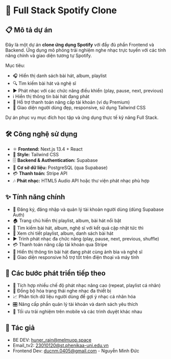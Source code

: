 # 🎵 Full Stack Spotify Clone

## 📋 Mô tả dự án

Đây là một dự án **clone ứng dụng Spotify** với đầy đủ phần Frontend và Backend. Ứng dụng mô phỏng trải nghiệm nghe nhạc trực tuyến với các tính năng chính và giao diện tương tự Spotify.

Mục tiêu:

- 🎧 Hiển thị danh sách bài hát, album, playlist  
- 🔍 Tìm kiếm bài hát và nghệ sĩ  
- ▶️ Phát nhạc với các chức năng điều khiển (play, pause, next, previous)  
- ℹ️ Hiển thị thông tin bài hát đang phát  
- 🛒 Hỗ trợ thanh toán nâng cấp tài khoản (ví dụ Premium)  
- 🎨 Giao diện người dùng đẹp, responsive, sử dụng Tailwind CSS  

Dự án phục vụ mục đích học tập và ứng dụng thực tế kỹ năng Full Stack.

## 🛠 Công nghệ sử dụng

- ⚛️ **Frontend:** Next.js 13.4 + React  
- 🎨 **Style:** Tailwind CSS  
- 🗄 **Backend & Authentication:** Supabase  
- 🐘 **Cơ sở dữ liệu:** PostgreSQL (qua Supabase)  
- 💳 **Thanh toán:** Stripe API  
- 🎶 **Phát nhạc:** HTML5 Audio API hoặc thư viện phát nhạc phù hợp  

## ✨ Tính năng chính

- 🔐 Đăng ký, đăng nhập và quản lý tài khoản người dùng (dùng Supabase Auth)  
- 🏠 Trang chủ hiển thị playlist, album, bài hát nổi bật  
- 🔎 Tìm kiếm bài hát, album, nghệ sĩ với kết quả cập nhật tức thì  
- 📜 Xem chi tiết playlist, album, danh sách bài hát  
- ▶️ Trình phát nhạc đa chức năng (play, pause, next, previous, shuffle)  
- 💳 Thanh toán nâng cấp tài khoản qua Stripe  
- 🎤 Hiển thị thông tin bài hát đang phát cùng ảnh bìa và nghệ sĩ  
- 📱 Giao diện responsive hỗ trợ tốt trên điện thoại và máy tính  

## 🚧 Các bước phát triển tiếp theo

- 🔑 Tích hợp nhiều chế độ phát nhạc nâng cao (repeat, playlist cá nhân)  
- 🔄 Đồng bộ hóa trạng thái nghe nhạc đa thiết bị  
- 📈 Phân tích dữ liệu người dùng để gợi ý nhạc cá nhân hóa  
- 🎛 Nâng cấp phần quản lý tài khoản và danh sách yêu thích  
- 📱 Tối ưu trải nghiệm trên mobile và các trình duyệt khác nhau  

## 👤 Tác giả
- BE DEV: huner_rain@melmuop.space 
- Email_tv2: 23010120@st.phenikaa-uni.edu.vn
- Frontend Dev: ducnm.0405@gmail.com - Nguyễn Minh Đức
